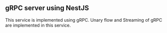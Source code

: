 ## gRPC server using NestJS

This service is implemented using gRPC.
Unary flow and Streaming of gRPC are implemented in this service.
